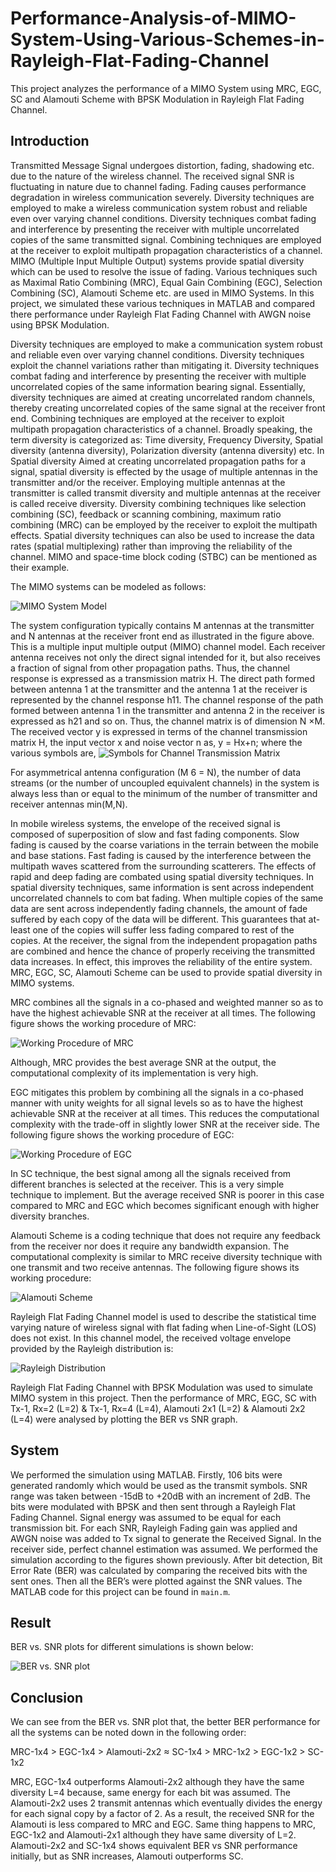 # Performance-Analysis-of-MIMO-System-Using-Various-Schemes-in-Rayleigh-Flat-Fading-Channel
This project analyzes the performance of a MIMO System using MRC, EGC, SC and Alamouti Scheme with BPSK Modulation in Rayleigh Flat Fading Channel.

## Introduction

Transmitted Message Signal undergoes distortion, fading, shadowing etc. due to the nature of the wireless channel. The received signal SNR is fluctuating in nature due to channel fading. Fading causes performance degradation in wireless communication severely. Diversity techniques are employed to make a wireless communication system robust and reliable even over varying channel conditions. Diversity techniques combat fading and interference by presenting the receiver with multiple uncorrelated copies of the same transmitted signal. Combining techniques are employed at the receiver to exploit multipath propagation characteristics of a channel. MIMO (Multiple Input Multiple Output) systems provide spatial diversity which can be used to resolve the issue of fading. Various techniques such as Maximal Ratio Combining (MRC), Equal Gain Combining (EGC), Selection Combining (SC), Alamouti Scheme etc. are used in MIMO Systems. In this project, we simulated these various techniques in MATLAB and compared there performance under Rayleigh Flat Fading Channel with AWGN noise using BPSK Modulation.

Diversity techniques are employed to make a communication system robust and reliable even over varying channel conditions. Diversity techniques exploit the channel variations rather than mitigating it. Diversity techniques combat fading and interference by presenting the receiver with multiple uncorrelated copies of the same information bearing signal. Essentially, diversity techniques are aimed at creating uncorrelated random channels, thereby creating uncorrelated copies of the same signal at the receiver front end. Combining techniques are employed at the receiver to exploit multipath propagation characteristics of a channel. Broadly speaking, the term diversity is categorized as: Time diversity, Frequency Diversity, Spatial diversity (antenna diversity), Polarization diversity (antenna diversity) etc. In Spatial diversity Aimed at creating uncorrelated propagation paths for a signal, spatial diversity is effected by the usage of multiple antennas in the transmitter and/or the receiver. Employing multiple antennas at the transmitter is called transmit diversity and multiple antennas at the receiver is called receive diversity. Diversity combining techniques like selection combining (SC), feedback or scanning combining, maximum ratio combining (MRC) can be employed by the receiver to exploit the multipath effects. Spatial diversity techniques can also be used to increase the data rates (spatial multiplexing) rather than improving the reliability of the channel. MIMO and space-time block coding (STBC) can be mentioned as their example.

The MIMO systems can be modeled as follows:

![MIMO System Model](https://github.com/farhan-shadiq/Performance-Analysis-of-MIMO-System-Using-Various-Schemes-in-Rayleigh-Flat-Fading-Channel/blob/main/MIMO%20System%20Model.jpg)

The system configuration typically contains M antennas at the transmitter and N antennas at the receiver front end as illustrated in the figure above. This is a multiple input multiple output (MIMO) channel model. Each receiver antenna receives not only the direct signal intended for it, but also receives a fraction of signal from other propagation paths. Thus, the channel response is expressed as a transmission matrix H. The direct path formed between antenna 1 at the transmitter and the antenna 1 at the receiver is represented by the channel response h11. The channel response of the path formed between antenna 1 in the transmitter and antenna 2 in the receiver is expressed as h21 and so on. Thus, the channel matrix is of dimension N ×M. The received vector y is expressed in terms of the channel transmission matrix H, the input vector x and noise vector n as, y = Hx+n; where the various symbols are,
![Symbols for Channel Transmission Matrix](https://github.com/farhan-shadiq/Performance-Analysis-of-MIMO-System-Using-Various-Schemes-in-Rayleigh-Flat-Fading-Channel/blob/main/Symbols%20for%20Channel%20Transmission%20Matrix.jpg)

For asymmetrical antenna configuration (M 6 = N), the number of data streams (or the number of uncoupled equivalent channels) in the system is always less than or equal to the minimum of the number of transmitter and receiver antennas min(M,N).

In mobile wireless systems, the envelope of the received signal is composed of superposition of slow and fast fading components. Slow fading is caused by the coarse variations in the terrain between the mobile and base stations. Fast fading is caused by the interference between the multipath waves scattered from the surrounding scatterers. The effects of rapid and deep fading are combated using spatial diversity techniques. In spatial diversity techniques, same information is sent across independent uncorrelated channels to com bat fading. When multiple copies of the same data are sent across independently fading channels, the amount of fade suffered by each copy of the data will be different. This guarantees that at-least one of the copies will suffer less fading compared to rest of the copies. At the receiver, the signal from the independent propagation paths are combined and hence the chance of properly receiving the transmitted data increases. In effect, this improves the reliability of the entire system. MRC, EGC, SC, Alamouti Scheme can be used to provide spatial diversity in MIMO systems.

MRC combines all the signals in a co-phased and weighted manner so as to have the highest achievable SNR at the receiver at all times. The following figure shows the working procedure of MRC:

![Working Procedure of MRC](https://github.com/farhan-shadiq/Performance-Analysis-of-MIMO-System-Using-Various-Schemes-in-Rayleigh-Flat-Fading-Channel/blob/main/Working%20Procedure%20of%20MRC.jpg)

Although, MRC provides the best average SNR at the output, the computational complexity of its implementation is very high.

EGC mitigates this problem by combining all the signals in a co-phased manner with unity weights for all signal levels so as to have the highest achievable SNR at the receiver at all times. This reduces the computational complexity with the trade-off in slightly lower SNR at the receiver side. The following figure shows the working procedure of EGC:

![Working Procedure of EGC](https://github.com/farhan-shadiq/Performance-Analysis-of-MIMO-System-Using-Various-Schemes-in-Rayleigh-Flat-Fading-Channel/blob/main/Working%20Procedure%20of%20EGC.jpg)

In SC technique, the best signal among all the signals received from different branches is selected at the receiver. This is a very simple technique to implement. But the average received SNR is poorer in this case compared to MRC and EGC which becomes significant enough with higher diversity branches.

Alamouti Scheme is a coding technique that does not require any feedback from the receiver nor does it require any bandwidth expansion. The computational complexity is similar to MRC receive diversity technique with one transmit and two receive antennas. The following figure shows its working procedure:

![Alamouti Scheme](https://github.com/farhan-shadiq/Performance-Analysis-of-MIMO-System-Using-Various-Schemes-in-Rayleigh-Flat-Fading-Channel/blob/main/Working%20Procedure%20of%20Alamouti%20Scheme.jpg)

Rayleigh Flat Fading Channel model is used to describe the statistical time varying nature of wireless signal with flat fading when Line-of-Sight (LOS) does not exist. In this channel model, the received voltage envelope provided by the Rayleigh distribution is:

![Rayleigh Distribution](https://github.com/farhan-shadiq/Performance-Analysis-of-MIMO-System-Using-Various-Schemes-in-Rayleigh-Flat-Fading-Channel/blob/main/Rayleigh%20Distribution.jpg)

Rayleigh Flat Fading Channel with BPSK Modulation was used to simulate MIMO system in this project. Then the performance of MRC, EGC, SC with Tx-1, Rx=2 (L=2) & Tx-1, Rx=4 (L=4), Alamouti 2x1 (L=2) & Alamouti 2x2 (L=4) were analysed by plotting the BER vs SNR graph.

## System

We performed the simulation using MATLAB. Firstly, 106 bits were generated randomly which would be used as the transmit symbols. SNR range was taken between -15dB to +20dB with an increment of 2dB. The bits were modulated with BPSK and then sent through a Rayleigh Flat Fading Channel. Signal energy was assumed to be equal for each transmission bit. For each SNR, Rayleigh Fading gain was applied and AWGN noise was added to Tx signal to generate the Received Signal. In the receiver side, perfect channel estimation was assumed. We performed the simulation according to the figures shown previously. After bit detection, Bit Error Rate (BER) was calculated by comparing the received bits with the sent ones. Then all the BER’s were plotted against the SNR values. The MATLAB code for this project can be found in `main.m`.

## Result

BER vs. SNR plots for different simulations is shown below: 

 ![BER vs. SNR plot](https://github.com/farhan-shadiq/Performance-Analysis-of-MIMO-System-Using-Various-Schemes-in-Rayleigh-Flat-Fading-Channel/blob/main/BER%20vs.%20SNR%20plot.jpg)

## Conclusion 

We can see from the BER vs. SNR plot that, the better BER performance for all the systems can be noted down in the following order: 

MRC-1x4 > EGC-1x4 > Alamouti-2x2 ≈ SC-1x4 > MRC-1x2 > EGC-1x2 > SC-1x2 

MRC, EGC-1x4 outperforms Alamouti-2x2 although they have the same diversity L=4 because, same energy for each bit was assumed. The Alamouti-2x2 uses 2 transmit antennas which eventually divides the energy for each signal copy by a factor of 2. As a result, the received SNR for the Alamouti is less compared to MRC and EGC. Same thing happens to MRC, EGC-1x2 and Alamouti-2x1 although they have same diversity of L=2. Alamouti-2x2 and SC-1x4 shows equivalent BER vs SNR performance initially, but as SNR increases, Alamouti outperforms SC. 
